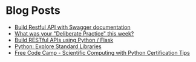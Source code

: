 # Blog Posts
<!-- BLOG-POST-LIST:START -->
- [Build Restful API with Swagger documentation
](https://dev.to/dev0928/build-restful-api-with-swagger-documentation-fe7)
- [What was your "Deliberate Practice" this week?](https://dev.to/dev0928/what-was-your-deliberate-practice-this-week-2oo9)
- [Build RESTful APIs using Python / Flask](https://dev.to/dev0928/build-restful-apis-using-python-flask-56c7)
- [Python: Explore Standard Libraries](https://dev.to/dev0928/python-explore-standard-libraries-2g2n)
- [Free Code Camp - Scientific Computing with Python Certification Tips](https://dev.to/dev0928/free-code-camp-scientific-computing-with-python-certification-tips-18a5)
<!-- BLOG-POST-LIST:END -->
